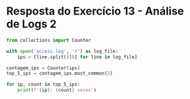 # Resposta do Exercício 13 - Análise de Logs 2

```python
from collections import Counter

with open('access.log', 'r') as log_file:
    ips = [line.split()[0] for line in log_file]

contagem_ips = Counter(ips)
top_5_ips = contagem_ips.most_common(5)

for ip, count in top_5_ips:
    print(f'{ip}: {count} vezes')
```
